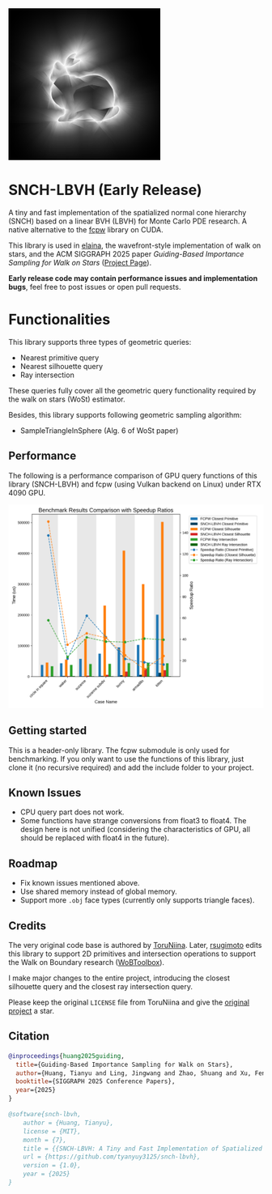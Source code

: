 <img src="teaser.png" alt="teaser" width="300" />

# SNCH-LBVH (Early Release)

A tiny and fast implementation of the spatialized normal cone hierarchy (SNCH) based on a linear BVH (LBVH) for Monte Carlo PDE research. A native alternative to the [fcpw](https://github.com/rohan-sawhney/fcpw) library on CUDA.

This library is used in [elaina](https://github.com/tyanyuy3125/elaina), the wavefront-style implementation of walk on stars, and the ACM SIGGRAPH 2025 paper *Guiding-Based Importance Sampling for Walk on Stars* ([Project Page](https://illumiart.net/the-guiding-stars)).

**Early release code may contain performance issues and implementation bugs**, feel free to post issues or open pull requests.

# Functionalities

This library supports three types of geometric queries:

* Nearest primitive query
* Nearest silhouette query
* Ray intersection

These queries fully cover all the geometric query functionality required by the walk on stars (WoSt) estimator.

Besides, this library supports following geometric sampling algorithm:

* SampleTriangleInSphere (Alg. 6 of WoSt paper)

## Performance

The following is a performance comparison of GPU query functions of this library (SNCH-LBVH) and fcpw (using Vulkan backend on Linux) under RTX 4090 GPU. 

![benchmark result](benchmark.png)

## Getting started

This is a header-only library. The fcpw submodule is only used for benchmarking. If you only want to use the functions of this library, just clone it (no recursive required) and add the include folder to your project.

## Known Issues

* CPU query part does not work.
* Some functions have strange conversions from float3 to float4. The design here is not unified (considering the characteristics of GPU, all should be replaced with float4 in the future).

## Roadmap

* Fix known issues mentioned above.
* Use shared memory instead of global memory.
* Support more `.obj` face types (currently only supports triangle faces).

## Credits

The very original code base is authored by [ToruNiina](https://github.com/ToruNiina/lbvh). Later, [rsugimoto](https://github.com/rsugimoto/lbvh) edits this library to support 2D primitives and intersection operations to support the Walk on Boundary research ([WoBToolbox](https://github.com/rsugimoto/WoBToolbox)). 

I make major changes to the entire project, introducing the closest silhouette query and the closest ray intersection query.

Please keep the original `LICENSE` file from ToruNiina and give the [original project](https://github.com/ToruNiina/lbvh) a star.

## Citation

```bibtex
@inproceedings{huang2025guiding,
  title={Guiding-Based Importance Sampling for Walk on Stars},
  author={Huang, Tianyu and Ling, Jingwang and Zhao, Shuang and Xu, Feng},
  booktitle={SIGGRAPH 2025 Conference Papers},
  year={2025}
}
```

```bibtex
@software{snch-lbvh,
	author = {Huang, Tianyu},
	license = {MIT},
	month = {7},
	title = {{SNCH-LBVH: A Tiny and Fast Implementation of Spatialized Normal Cone Hierarchy on CUDA}},
	url = {https://github.com/tyanyuy3125/snch-lbvh},
	version = {1.0},
	year = {2025}
}
```

